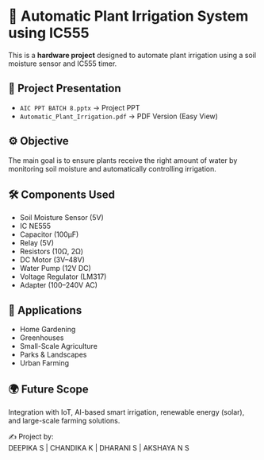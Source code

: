 # 🌱 Automatic Plant Irrigation System using IC555

This is a **hardware project** designed to automate plant irrigation using a soil moisture sensor and IC555 timer.  

## 📄 Project Presentation
- `AIC PPT BATCH 8.pptx` → Project PPT  
- `Automatic_Plant_Irrigation.pdf` → PDF Version (Easy View)  

## ⚙️ Objective
The main goal is to ensure plants receive the right amount of water by monitoring soil moisture and automatically controlling irrigation.  

## 🛠️ Components Used
- Soil Moisture Sensor (5V)  
- IC NE555  
- Capacitor (100µF)  
- Relay (5V)  
- Resistors (10Ω, 2Ω)  
- DC Motor (3V–48V)  
- Water Pump (12V DC)  
- Voltage Regulator (LM317)  
- Adapter (100–240V AC)  

## 🚀 Applications
- Home Gardening  
- Greenhouses  
- Small-Scale Agriculture  
- Parks & Landscapes  
- Urban Farming  

## 🌍 Future Scope
Integration with IoT, AI-based smart irrigation, renewable energy (solar), and large-scale farming solutions.  

✍️ Project by:  
DEEPIKA S | CHANDIKA K | DHARANI S | AKSHAYA N S  
